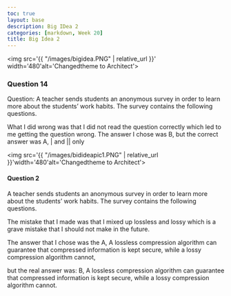 ```yaml
---
toc: true
layout: base
description: Big IDea 2
categories: [markdown, Week 20]
title: Big Idea 2
---
```


<img src='{{ "/images/bigidea.PNG" | relative_url }}' width='480'alt='Changedtheme to Architect'>

### Question 14

Question: A teacher sends students an anonymous survey in order to learn more about the students’ work habits. The survey contains the following questions.

What I did wrong was that I did not read the question correctly which led to me getting the question wrong. The answer I chose was B, but the correct answer was A, | and || only

<img src='{{ "/images/bidideapic1.PNG" | relative_url }}'width='480'alt='Changedtheme to Architect'>


#### Question 2
A teacher sends students an anonymous survey in order to learn more about the students’ work habits. The survey contains the following questions.

The mistake that I made was that I mixed up lossless and lossy which is a grave mistake that I should not make in the future.

The answer that I chose was the A, A lossless compression algorithm can guarantee that compressed information is kept secure, while a lossy compression algorithm cannot,

but the real answer was: B, A lossless compression algorithm can guarantee that compressed information is kept secure, while a lossy compression algorithm cannot.

